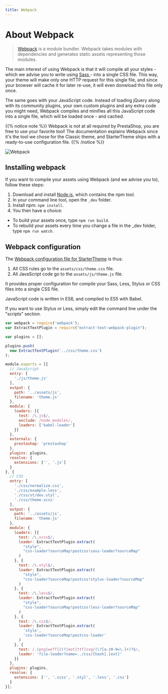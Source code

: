 ```yaml
---
title: Webpack
---
```


# About Webpack

>	[Webpack](https://webpack.github.io/) is a module bundler.
	Webpack takes modules with dependencies and generates static assets representing those modules.

The main interest of using Webpack is that it will compile all your styles - which we advise you to write using [Sass ](http://sass-lang.com/) - into a single CSS file.
This way, your theme will make only one HTTP request for this single file, and since your browser will cache it for later re-use, it will even donwload this file only once.

The same goes with your JavaScript code. Instead of loading jQuery along with its community plugins, your own custom plugins and any extra code you might need,
Webpack compiles and minifies all this JavaScript code into a single file, which will be loaded once - and cached.


{{% notice note %}}
  Webpack is not at all required by PrestaShop, you are free to use your favorite tool!
  The documentation explains Webpack since it's the tool we chose for the Classic theme, and StarterTheme
  ships with a ready-to-use configuration file.
{{% /notice %}}

![Webpack](../img/webpack.png)


## Installing webpack

If you want to compile your assets using Webpack (and we advise you to), follow these steps:

1. Download and install [Node.js](https://nodejs.org/), which contains the npm tool.
2. In your command line tool, open the `_dev` folder.
3. Install npm: `npm install`.
4. You then have a choice:
  - To build your assets once, type `npm run build`.
  - To rebuild your assets every time you change a file in the _dev folder, type `npm run watch`.


## Webpack configuration

The [Webpack configuration file for StarterTheme](https://github.com/PrestaShop/StarterTheme/blob/develop/_dev/webpack.config.js) is thus:

1. All CSS rules go to the `assets/css/theme.css` file.
2. All JavaScript code go to the `assets/js/theme.js` file.

It provides proper configuration for compile your Sass, Less, Stylus or CSS files into a single CSS file.

JavaScript code is written in ES6, and compiled to ES5 with Babel.

If you want to use Stylus or Less, simply edit the command line under the "scripts" section.

```js
var webpack = require('webpack');
var ExtractTextPlugin = require("extract-text-webpack-plugin");

var plugins = [];

plugins.push(
  new ExtractTextPlugin('../css/theme.css')
);

module.exports = [{
  // JavaScript
  entry: [
    './js/theme.js'
  ],
  output: {
    path: '../assets/js',
    filename: 'theme.js'
  },
  module: {
    loaders: [{
      test: /\.js$/,
      exclude: /node_modules/,
      loaders: ['babel-loader']
    }]
  },
  externals: {
    prestashop: 'prestashop'
  },
  plugins: plugins,
  resolve: {
    extensions: ['', '.js']
  }
}, {
  // CSS
  entry: [
    './css/normalize.css',
    './css/example.less',
    './css/st/dev.styl',
    './css/theme.scss'
  ],
  output: {
    path: '../assets/js',
    filename: 'theme.js'
  },
  module: {
    loaders: [{
      test: /\.scss$/,
      loader: ExtractTextPlugin.extract(
        "style",
        "css-loader?sourceMap!postcss!sass-loader?sourceMap"
      )
    }, {
      test: /\.styl$/,
      loader: ExtractTextPlugin.extract(
        "style",
        "css-loader?sourceMap!postcss!stylus-loader?sourceMap"
      )
    }, {
      test: /\.less$/,
      loader: ExtractTextPlugin.extract(
        "style",
        "css-loader?sourceMap!postcss!less-loader?sourceMap"
      )
    }, {
      test: /\.css$/,
      loader: ExtractTextPlugin.extract(
        'style',
        'css-loader?sourceMap!postcss-loader'
      )
    }, {
      test: /.(png|woff(2)?|eot|ttf|svg)(\?[a-z0-9=\.]+)?$/,
      loader: 'file-loader?name=../css/[hash].[ext]'
    }]
  },
  plugins: plugins,
  resolve: {
    extensions: ['', '.scss', '.styl', '.less', '.css']
  }
}];
```
